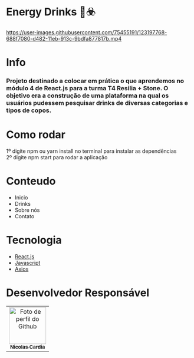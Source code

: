 # Energy Drinks 🍹☣️

https://user-images.githubusercontent.com/75455191/123197768-688f7080-d482-11eb-913c-9bdfa877817b.mp4

# Info <br>
### Projeto destinado a colocar em prática  o que aprendemos no módulo 4 de React.js para a turma T4 **Resilia + Stone**. O objetivo era a construção de uma plataforma na qual os usuários pudessem pesquisar drinks de diversas categorias e tipos de copos.

# Como rodar
1º digite npm ou yarn install no terminal para instalar as dependências <br>
2º digite npm start para rodar a aplicação

# Conteudo
- Inicio
- Drinks
- Sobre nós
- Contato

# Tecnologia
- [React.js](https://reactjs.org/)
- [Javascript](https://developer.mozilla.org/pt-BR/docs/Web/JavaScript)
- [Axios](https://www.npmjs.com/package/axios) 

# Desenvolvedor Responsável
<table>      
  <tr>    
       <td align="center">
      <a href="https://github.com/NicolasCardia">
        <img src="https://avatars.githubusercontent.com/u/75455191?s=400&u=110ad1aa86382f58d894c219350e0ec54f1a11cc&v=4" width="100px;" alt="Foto de perfil do Github"/><br>
        <sub>
          <b>Nicolas Cardia</b>
        </sub>
      </a>
    </td>        
  </tr>     
</table>


